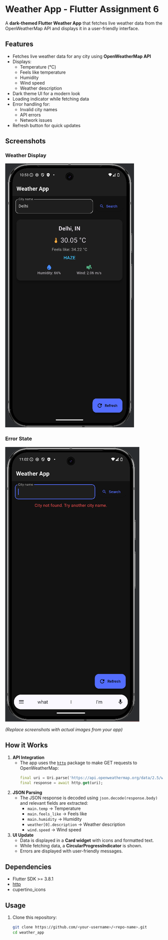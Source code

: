 # Weather App - Flutter Assignment 6

A **dark-themed Flutter Weather App** that fetches live weather data from the OpenWeatherMap API and displays it in a user-friendly interface.

## Features

- Fetches live weather data for any city using **OpenWeatherMap API**
- Displays:
    - Temperature (°C)
    - Feels like temperature
    - Humidity
    - Wind speed
    - Weather description
- Dark theme UI for a modern look
- Loading indicator while fetching data
- Error handling for:
    - Invalid city names
    - API errors
    - Network issues
- Refresh button for quick updates

## Screenshots

### Weather Display
![Weather Display](screenshots/screenshot_1.png)

### Error State
![Error](screenshots/error.png)

*(Replace screenshots with actual images from your app)*

## How it Works

1. **API Integration**
    - The app uses the [`http`](https://pub.dev/packages/http) package to make GET requests to OpenWeatherMap:
      ```dart
      final uri = Uri.parse('https://api.openweathermap.org/data/2.5/weather?q=$city&appid=$_apiKey&units=metric');
      final response = await http.get(uri);
      ```
2. **JSON Parsing**
    - The JSON response is decoded using `json.decode(response.body)` and relevant fields are extracted:
        - `main.temp` → Temperature
        - `main.feels_like` → Feels like
        - `main.humidity` → Humidity
        - `weather[0].description` → Weather description
        - `wind.speed` → Wind speed
3. **UI Update**
    - Data is displayed in a **Card widget** with icons and formatted text.
    - While fetching data, a **CircularProgressIndicator** is shown.
    - Errors are displayed with user-friendly messages.

## Dependencies

- Flutter SDK >= 3.8.1
- [http](https://pub.dev/packages/http)
- cupertino_icons

## Usage

1. Clone this repository:
   ```bash
   git clone https://github.com/<your-username>/<repo-name>.git
   cd weather_app
